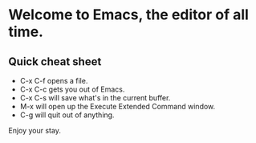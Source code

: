 # Welcome to Emacs, the editor of all time.

## Quick cheat sheet

* C-x C-f opens a file.
* C-x C-c gets you out of Emacs.
* C-x C-s will save what's in the current buffer.
* M-x will open up the Execute Extended Command window.
* C-g will quit out of anything.

Enjoy your stay.
